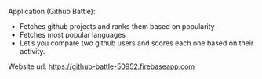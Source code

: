 Application (Github Battle):

* Fetches github projects and ranks them based on popularity
* Fetches most popular languages
* Let’s you compare two github users and scores each one based on their activity.

Website url: https://github-battle-50952.firebaseapp.com
